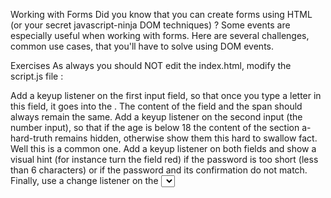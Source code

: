 Working with Forms
Did you know that you can create forms using HTML (or your secret javascript-ninja DOM techniques) ? Some events are especially useful when working with forms. Here are several challenges, common use cases, that you'll have to solve using DOM events.

Exercises
As always you should NOT edit the index.html, modify the script.js file :

Add a keyup listener on the first input field, so that once you type a letter in this field, it goes into the <span id="display-firstname">. The content of the field and the span should always remain the same.
Add a keyup listener on the second input (the number input), so that if the age is below 18 the content of the section a-hard-truth remains hidden, otherwise show them this hard to swallow fact.
Well this is a common one. Add a keyup listener on both fields and show a visual hint (for instance turn the field red) if the password is too short (less than 6 characters) or if the password and its confirmation do not match.
Finally, use a change listener on the <select> field to toggle a dark mode on the whole page. For ease of use, we'll say that the dark mode is just turning the background black and the text white